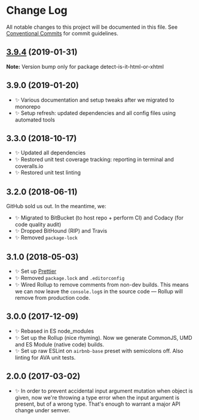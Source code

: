 # Change Log

All notable changes to this project will be documented in this file.
See [Conventional Commits](https://conventionalcommits.org) for commit guidelines.

## [3.9.4](https://gitlab.com/codsen/codsen/compare/detect-is-it-html-or-xhtml@3.9.3...detect-is-it-html-or-xhtml@3.9.4) (2019-01-31)

**Note:** Version bump only for package detect-is-it-html-or-xhtml





## 3.9.0 (2019-01-20)

* ✨ Various documentation and setup tweaks after we migrated to monorepo
* ✨ Setup refresh: updated dependencies and all config files using automated tools

## 3.3.0 (2018-10-17)

* ✨ Updated all dependencies
* ✨ Restored unit test coverage tracking: reporting in terminal and coveralls.io
* ✨ Restored unit test linting

## 3.2.0 (2018-06-11)

GitHub sold us out. In the meantime, we:

* ✨ Migrated to BitBucket (to host repo + perform CI) and Codacy (for code quality audit)
* ✨ Dropped BitHound (RIP) and Travis
* ✨ Removed `package-lock`

## 3.1.0 (2018-05-03)

* ✨ Set up [Prettier](https://prettier.io)
* ✨ Removed `package.lock` and `.editorconfig`
* ✨ Wired Rollup to remove comments from non-dev builds. This means we can now leave the `console.log`s in the source code — Rollup will remove from production code.

## 3.0.0 (2017-12-09)

* ✨ Rebased in ES node_modules
* ✨ Set up the Rollup (nice rhyming). Now we generate CommonJS, UMD and ES Module (native code) builds.
* ✨ Set up raw ESLint on `airbnb-base` preset with semicolons off. Also linting for AVA unit tests.

## 2.0.0 (2017-03-02)

* ✨ In order to prevent accidental input argument mutation when object is given, now we're throwing a type error when the input argument is present, but of a wrong type. That's enough to warrant a major API change under semver.
